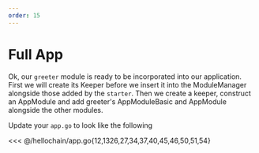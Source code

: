 ```yaml
---
order: 15
---
```


# Full App

Ok, our `greeter` module is ready to be incorporated into our application. First
we will create its Keeper before we insert it into the ModuleManager alongside
those added by the `starter`. Then we create a keeper, construct an AppModule
and add greeter's AppModuleBasic and AppModule alongside the other modules.

Update your `app.go` to look like the following

<<< @/hellochain/app.go{12,1326,27,34,37,40,45,46,50,51,54}

